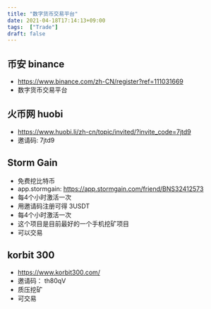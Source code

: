 ```yaml
---
title: "数字货币交易平台"
date: 2021-04-18T17:14:13+09:00
tags:  ["Trade"]
draft: false
---
```


## 币安 binance
- https://www.binance.com/zh-CN/register?ref=111031669
- 数字货币交易平台

## 火币网 huobi
- https://www.huobi.li/zh-cn/topic/invited/?invite_code=7jtd9
- 邀请码: 7jtd9

## Storm Gain
- 免费挖比特币
- app.stormgain: https://app.stormgain.com/friend/BNS32412573
- 每4个小时激活一次
- 用邀请码注册可得 3USDT
- 每4个小时激活一次
- 这个项目是目前最好的一个手机挖矿项目
- 可以交易

## korbit 300
- https://www.korbit300.com/
- 邀请码： th80qV
- 质压挖矿
- 可交易
